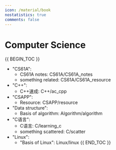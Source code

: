 ```yaml
---
icon: /material/book
nostatistics: true
comments: false
---
```

<style>
.md-typeset p a, .md-typeset li a {
    color: inherit !important; /* 继承默认颜色，强制覆盖 */
}
</style>
# Computer Science
<!-- !!! abstract ""
    本部分内容（除特别声明外）采用 [**署名-非商业性使用-保持一致 4.0 国际 (CC BY-NC-SA 4.0)**](https://creativecommons.org/licenses/by-nc-sa/4.0/) 许可协议进行许可。 -->
{{ BEGIN_TOC }}

- "CS61A":
    - CS61A notes: CS61A/CS61A_notes
    - something related: CS61A/CS61A_resource
- "C++":
    - C++速成: C++/ac_cpp 
- "CSAPP":
    - Resource: CSAPP/resource
- "Data structure":
    - Basis of algorithm: Algorithm/algorithm
- "C语言":
    - C语言: C/learning_c
    - something scattered: C/scatter
- "Linux":
    - "Basis of Linux": Linux/linux
{{ END_TOC }}



